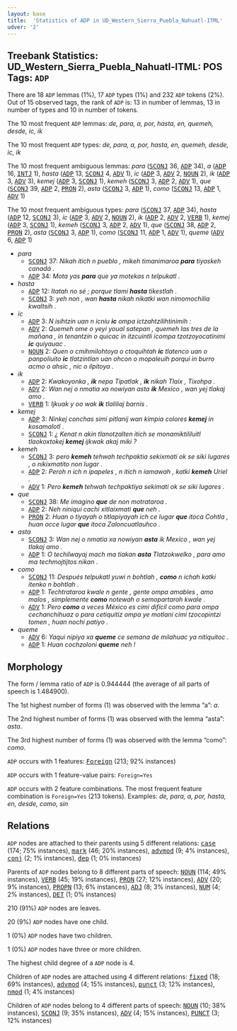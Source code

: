 ```yaml
---
layout: base
title:  'Statistics of ADP in UD_Western_Sierra_Puebla_Nahuatl-ITML'
udver: '2'
---
```


## Treebank Statistics: UD_Western_Sierra_Puebla_Nahuatl-ITML: POS Tags: `ADP`

There are 18 `ADP` lemmas (1%), 17 `ADP` types (1%) and 232 `ADP` tokens (2%).
Out of 15 observed tags, the rank of `ADP` is: 13 in number of lemmas, 13 in number of types and 10 in number of tokens.

The 10 most frequent `ADP` lemmas: <em>de, para, a, por, hasta, en, quemeh, desde, ic, ik</em>

The 10 most frequent `ADP` types:  <em>de, para, a, por, hasta, en, quemeh, desde, ic, ik</em>

The 10 most frequent ambiguous lemmas: <em>para</em> (<tt><a href="nhi_itml-pos-SCONJ.html">SCONJ</a></tt> 36, <tt><a href="nhi_itml-pos-ADP.html">ADP</a></tt> 34), <em>a</em> (<tt><a href="nhi_itml-pos-ADP.html">ADP</a></tt> 16, <tt><a href="nhi_itml-pos-INTJ.html">INTJ</a></tt> 1), <em>hasta</em> (<tt><a href="nhi_itml-pos-ADP.html">ADP</a></tt> 13, <tt><a href="nhi_itml-pos-SCONJ.html">SCONJ</a></tt> 4, <tt><a href="nhi_itml-pos-ADV.html">ADV</a></tt> 1), <em>ic</em> (<tt><a href="nhi_itml-pos-ADP.html">ADP</a></tt> 3, <tt><a href="nhi_itml-pos-ADV.html">ADV</a></tt> 2, <tt><a href="nhi_itml-pos-NOUN.html">NOUN</a></tt> 2), <em>ik</em> (<tt><a href="nhi_itml-pos-ADP.html">ADP</a></tt> 3, <tt><a href="nhi_itml-pos-ADV.html">ADV</a></tt> 3), <em>kemej</em> (<tt><a href="nhi_itml-pos-ADP.html">ADP</a></tt> 3, <tt><a href="nhi_itml-pos-SCONJ.html">SCONJ</a></tt> 1), <em>kemeh</em> (<tt><a href="nhi_itml-pos-SCONJ.html">SCONJ</a></tt> 3, <tt><a href="nhi_itml-pos-ADP.html">ADP</a></tt> 2, <tt><a href="nhi_itml-pos-ADV.html">ADV</a></tt> 1), <em>que</em> (<tt><a href="nhi_itml-pos-SCONJ.html">SCONJ</a></tt> 39, <tt><a href="nhi_itml-pos-ADP.html">ADP</a></tt> 2, <tt><a href="nhi_itml-pos-PRON.html">PRON</a></tt> 2), <em>asta</em> (<tt><a href="nhi_itml-pos-SCONJ.html">SCONJ</a></tt> 3, <tt><a href="nhi_itml-pos-ADP.html">ADP</a></tt> 1), <em>como</em> (<tt><a href="nhi_itml-pos-SCONJ.html">SCONJ</a></tt> 13, <tt><a href="nhi_itml-pos-ADP.html">ADP</a></tt> 1, <tt><a href="nhi_itml-pos-ADV.html">ADV</a></tt> 1)

The 10 most frequent ambiguous types:  <em>para</em> (<tt><a href="nhi_itml-pos-SCONJ.html">SCONJ</a></tt> 37, <tt><a href="nhi_itml-pos-ADP.html">ADP</a></tt> 34), <em>hasta</em> (<tt><a href="nhi_itml-pos-ADP.html">ADP</a></tt> 12, <tt><a href="nhi_itml-pos-SCONJ.html">SCONJ</a></tt> 3), <em>ic</em> (<tt><a href="nhi_itml-pos-ADP.html">ADP</a></tt> 3, <tt><a href="nhi_itml-pos-ADV.html">ADV</a></tt> 2, <tt><a href="nhi_itml-pos-NOUN.html">NOUN</a></tt> 2), <em>ik</em> (<tt><a href="nhi_itml-pos-ADP.html">ADP</a></tt> 2, <tt><a href="nhi_itml-pos-ADV.html">ADV</a></tt> 2, <tt><a href="nhi_itml-pos-VERB.html">VERB</a></tt> 1), <em>kemej</em> (<tt><a href="nhi_itml-pos-ADP.html">ADP</a></tt> 3, <tt><a href="nhi_itml-pos-SCONJ.html">SCONJ</a></tt> 1), <em>kemeh</em> (<tt><a href="nhi_itml-pos-SCONJ.html">SCONJ</a></tt> 3, <tt><a href="nhi_itml-pos-ADP.html">ADP</a></tt> 2, <tt><a href="nhi_itml-pos-ADV.html">ADV</a></tt> 1), <em>que</em> (<tt><a href="nhi_itml-pos-SCONJ.html">SCONJ</a></tt> 38, <tt><a href="nhi_itml-pos-ADP.html">ADP</a></tt> 2, <tt><a href="nhi_itml-pos-PRON.html">PRON</a></tt> 2), <em>asta</em> (<tt><a href="nhi_itml-pos-SCONJ.html">SCONJ</a></tt> 3, <tt><a href="nhi_itml-pos-ADP.html">ADP</a></tt> 1), <em>como</em> (<tt><a href="nhi_itml-pos-SCONJ.html">SCONJ</a></tt> 11, <tt><a href="nhi_itml-pos-ADP.html">ADP</a></tt> 1, <tt><a href="nhi_itml-pos-ADV.html">ADV</a></tt> 1), <em>queme</em> (<tt><a href="nhi_itml-pos-ADV.html">ADV</a></tt> 6, <tt><a href="nhi_itml-pos-ADP.html">ADP</a></tt> 1)


* <em>para</em>
  * <tt><a href="nhi_itml-pos-SCONJ.html">SCONJ</a></tt> 37: <em>Nikah itich n pueblo , mikeh timanimaroa <b>para</b> tiyaskeh canadá .</em>
  * <tt><a href="nhi_itml-pos-ADP.html">ADP</a></tt> 34: <em>Mota yas <b>para</b> que ya motekas n telpukatl .</em>
* <em>hasta</em>
  * <tt><a href="nhi_itml-pos-ADP.html">ADP</a></tt> 12: <em>Itatah no sé ; porque tlami <b>hasta</b> tikestlah .</em>
  * <tt><a href="nhi_itml-pos-SCONJ.html">SCONJ</a></tt> 3: <em>yeh non , wan <b>hasta</b> nikah nikatki wan nimomochilia kwaltsih .</em>
* <em>ic</em>
  * <tt><a href="nhi_itml-pos-ADP.html">ADP</a></tt> 3: <em>N isihtzin uan n icniu <b>ic</b> ompa ictzahtzilihtinimih :</em>
  * <tt><a href="nhi_itml-pos-ADV.html">ADV</a></tt> 2: <em>Quemeh ome o yeyi youal satepan , quemeh las tres de la mañana , in tenantzin o quicac in itzcuintli icompa tzotzoyocatinimi <b>ic</b> quiyauac .</em>
  * <tt><a href="nhi_itml-pos-NOUN.html">NOUN</a></tt> 2: <em>Quen o cmihmilohtoya o ctoquihtah <b>ic</b> tlatenco uan o panpoliuito <b>ic</b> tlatzintlan uan ohcon o mopaleuih porqui in burro acmo o ahsic , nic o ilpitoya .</em>
* <em>ik</em>
  * <tt><a href="nhi_itml-pos-ADP.html">ADP</a></tt> 2: <em>Kwakoyonka , <b>ik</b> nepa Tipatlak , <b>ik</b> nikah Tlaix , Tixohpa .</em>
  * <tt><a href="nhi_itml-pos-ADV.html">ADV</a></tt> 2: <em>Wan nej o nmatia xa nowiyan asta <b>ik</b> Mexico , wan yej tlakaj amo .</em>
  * <tt><a href="nhi_itml-pos-VERB.html">VERB</a></tt> 1: <em>Ijkuak y oo wak <b>ik</b> tlaliliaj barnis .</em>
* <em>kemej</em>
  * <tt><a href="nhi_itml-pos-ADP.html">ADP</a></tt> 3: <em>Ninkej conchas simi pitlanij wan kimpia colores <b>kemej</b> in kosamalotl .</em>
  * <tt><a href="nhi_itml-pos-SCONJ.html">SCONJ</a></tt> 1: <em>¿ Kenat n akin tlanotzalten itich se monamiktililuitl tlaokoxtokej <b>kemej</b> ijkwak akaj miki ?</em>
* <em>kemeh</em>
  * <tt><a href="nhi_itml-pos-SCONJ.html">SCONJ</a></tt> 3: <em>pero <b>kemeh</b> tehwah techpaktia sekixmati ok se siki lugares , o nikixmatito non lugar .</em>
  * <tt><a href="nhi_itml-pos-ADP.html">ADP</a></tt> 2: <em>Peroh n ich n ipapeles , n itich n iamawah , katki <b>kemeh</b> Uriel .</em>
  * <tt><a href="nhi_itml-pos-ADV.html">ADV</a></tt> 1: <em>Pero <b>kemeh</b> tehwah techpaktiya sekimati ok se siki lugares .</em>
* <em>que</em>
  * <tt><a href="nhi_itml-pos-SCONJ.html">SCONJ</a></tt> 38: <em>Me imagino <b>que</b> de non motrataroa .</em>
  * <tt><a href="nhi_itml-pos-ADP.html">ADP</a></tt> 2: <em>Neh niniqui cachi xitlaixmati <b>que</b> neh .</em>
  * <tt><a href="nhi_itml-pos-PRON.html">PRON</a></tt> 2: <em>Huan o tiyayah o titlapiyayah ich ce lugar <b>que</b> itoca Cohtla , huan occe lugar <b>que</b> itoca Zaloncuatlauhco .</em>
* <em>asta</em>
  * <tt><a href="nhi_itml-pos-SCONJ.html">SCONJ</a></tt> 3: <em>Wan nej o nmatia xa nowiyan <b>asta</b> ik Mexico , wan yej tlakaj amo .</em>
  * <tt><a href="nhi_itml-pos-ADP.html">ADP</a></tt> 1: <em>O techilwayaj mach ma tiakan <b>asta</b> Tlatzokwelko , para amo ma techmojtijtos nikan .</em>
* <em>como</em>
  * <tt><a href="nhi_itml-pos-SCONJ.html">SCONJ</a></tt> 11: <em>Después telpukatl yuwi n bohtlah , <b>como</b> n ichah katki itenko n bohtlah .</em>
  * <tt><a href="nhi_itml-pos-ADP.html">ADP</a></tt> 1: <em>Techtrataroa kwale n gente , gente ompa amables , amo malos , simplemente <b>como</b> notewah o semopartaroh kwale .</em>
  * <tt><a href="nhi_itml-pos-ADV.html">ADV</a></tt> 1: <em>Pero <b>como</b> a veces México es cimi difícil como para ompa cechanchihuaz o para cetiquitiz ompa ye motlani cimi tzocopintzi tomen , huan nochi patiyo .</em>
* <em>queme</em>
  * <tt><a href="nhi_itml-pos-ADV.html">ADV</a></tt> 6: <em>Yaqui nipiya xa <b>queme</b> ce semana de milahuac ya nitiquitoc .</em>
  * <tt><a href="nhi_itml-pos-ADP.html">ADP</a></tt> 1: <em>Huan cochzoloni <b>queme</b> neh !</em>

## Morphology

The form / lemma ratio of `ADP` is 0.944444 (the average of all parts of speech is 1.484900).

The 1st highest number of forms (1) was observed with the lemma “a”: <em>a</em>.

The 2nd highest number of forms (1) was observed with the lemma “asta”: <em>asta</em>.

The 3rd highest number of forms (1) was observed with the lemma “como”: <em>como</em>.

`ADP` occurs with 1 features: <tt><a href="nhi_itml-feat-Foreign.html">Foreign</a></tt> (213; 92% instances)

`ADP` occurs with 1 feature-value pairs: `Foreign=Yes`

`ADP` occurs with 2 feature combinations.
The most frequent feature combination is `Foreign=Yes` (213 tokens).
Examples: <em>de, para, a, por, hasta, en, desde, como, sin</em>


## Relations

`ADP` nodes are attached to their parents using 5 different relations: <tt><a href="nhi_itml-dep-case.html">case</a></tt> (174; 75% instances), <tt><a href="nhi_itml-dep-mark.html">mark</a></tt> (46; 20% instances), <tt><a href="nhi_itml-dep-advmod.html">advmod</a></tt> (9; 4% instances), <tt><a href="nhi_itml-dep-conj.html">conj</a></tt> (2; 1% instances), <tt><a href="nhi_itml-dep-dep.html">dep</a></tt> (1; 0% instances)

Parents of `ADP` nodes belong to 8 different parts of speech: <tt><a href="nhi_itml-pos-NOUN.html">NOUN</a></tt> (114; 49% instances), <tt><a href="nhi_itml-pos-VERB.html">VERB</a></tt> (45; 19% instances), <tt><a href="nhi_itml-pos-PRON.html">PRON</a></tt> (27; 12% instances), <tt><a href="nhi_itml-pos-ADV.html">ADV</a></tt> (20; 9% instances), <tt><a href="nhi_itml-pos-PROPN.html">PROPN</a></tt> (13; 6% instances), <tt><a href="nhi_itml-pos-ADJ.html">ADJ</a></tt> (8; 3% instances), <tt><a href="nhi_itml-pos-NUM.html">NUM</a></tt> (4; 2% instances), <tt><a href="nhi_itml-pos-DET.html">DET</a></tt> (1; 0% instances)

210 (91%) `ADP` nodes are leaves.

20 (9%) `ADP` nodes have one child.

1 (0%) `ADP` nodes have two children.

1 (0%) `ADP` nodes have three or more children.

The highest child degree of a `ADP` node is 4.

Children of `ADP` nodes are attached using 4 different relations: <tt><a href="nhi_itml-dep-fixed.html">fixed</a></tt> (18; 69% instances), <tt><a href="nhi_itml-dep-advmod.html">advmod</a></tt> (4; 15% instances), <tt><a href="nhi_itml-dep-punct.html">punct</a></tt> (3; 12% instances), <tt><a href="nhi_itml-dep-nmod.html">nmod</a></tt> (1; 4% instances)

Children of `ADP` nodes belong to 4 different parts of speech: <tt><a href="nhi_itml-pos-NOUN.html">NOUN</a></tt> (10; 38% instances), <tt><a href="nhi_itml-pos-SCONJ.html">SCONJ</a></tt> (9; 35% instances), <tt><a href="nhi_itml-pos-ADV.html">ADV</a></tt> (4; 15% instances), <tt><a href="nhi_itml-pos-PUNCT.html">PUNCT</a></tt> (3; 12% instances)

